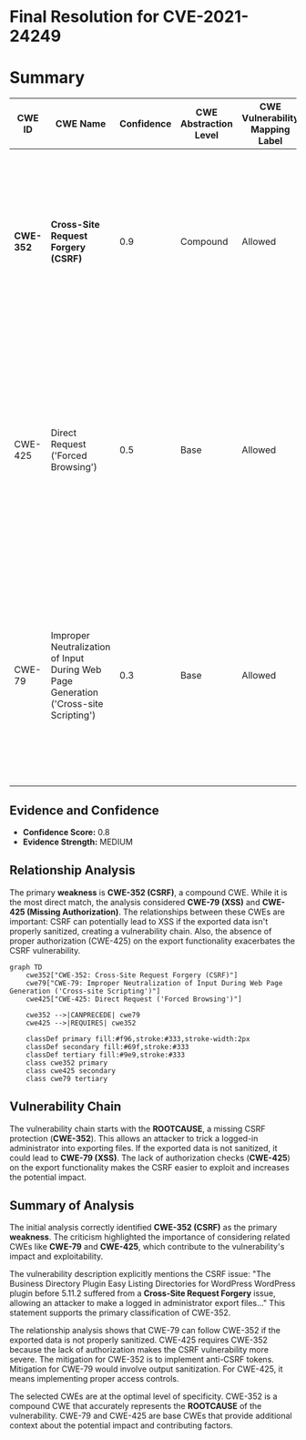 # Final Resolution for CVE-2021-24249

# Summary
| CWE ID | CWE Name | Confidence | CWE Abstraction Level | CWE Vulnerability Mapping Label | CWE-Vulnerability Mapping Notes |
|---|---|---|---|---|---|
| **CWE-352** | **Cross-Site Request Forgery (CSRF)** | 0.9 | Compound | Allowed | This is the primary **weakness**, as the vulnerability is a CSRF issue. Mitigation should include implementing anti-CSRF tokens for sensitive actions like exporting. |
| CWE-425 | Direct Request ('Forced Browsing') | 0.5 | Base | Allowed | The lack of proper authorization checks on the export functionality contributes to the severity of the CSRF. Implementing stricter authorization controls in addition to CSRF protection would reduce the impact. |
| CWE-79 | Improper Neutralization of Input During Web Page Generation ('Cross-site Scripting') | 0.3 | Base | Allowed | While not the root cause, successful CSRF exploitation *could* be chained with XSS if exported data is not properly sanitized. Adding input sanitization to the output data is a mitigation to prevent the chain. |

## Evidence and Confidence

*   **Confidence Score:** 0.8
*   **Evidence Strength:** MEDIUM

## Relationship Analysis
The primary **weakness** is **CWE-352 (CSRF)**, a compound CWE. While it is the most direct match, the analysis considered **CWE-79 (XSS)** and **CWE-425 (Missing Authorization)**. The relationships between these CWEs are important: CSRF can potentially lead to XSS if the exported data isn't properly sanitized, creating a vulnerability chain. Also, the absence of proper authorization (CWE-425) on the export functionality exacerbates the CSRF vulnerability.

```mermaid
graph TD
    cwe352["CWE-352: Cross-Site Request Forgery (CSRF)"]
    cwe79["CWE-79: Improper Neutralization of Input During Web Page Generation ('Cross-site Scripting')"]
    cwe425["CWE-425: Direct Request ('Forced Browsing')"]
    
    cwe352 -->|CANPRECEDE| cwe79
    cwe425 -->|REQUIRES| cwe352
    
    classDef primary fill:#f96,stroke:#333,stroke-width:2px
    classDef secondary fill:#69f,stroke:#333
    classDef tertiary fill:#9e9,stroke:#333
    class cwe352 primary
    class cwe425 secondary
    class cwe79 tertiary
```

## Vulnerability Chain
The vulnerability chain starts with the **ROOTCAUSE**, a missing CSRF protection (**CWE-352**). This allows an attacker to trick a logged-in administrator into exporting files. If the exported data is not sanitized, it could lead to **CWE-79 (XSS)**. The lack of authorization checks (**CWE-425**) on the export functionality makes the CSRF easier to exploit and increases the potential impact.

## Summary of Analysis
The initial analysis correctly identified **CWE-352 (CSRF)** as the primary **weakness**. The criticism highlighted the importance of considering related CWEs like **CWE-79** and **CWE-425**, which contribute to the vulnerability's impact and exploitability.

The vulnerability description explicitly mentions the CSRF issue: "The Business Directory Plugin Easy Listing Directories for WordPress WordPress plugin before 5.11.2 suffered from a **Cross-Site Request Forgery** issue, allowing an attacker to make a logged in administrator export files..." This statement supports the primary classification of CWE-352.

The relationship analysis shows that CWE-79 can follow CWE-352 if the exported data is not properly sanitized. CWE-425 requires CWE-352 because the lack of authorization makes the CSRF vulnerability more severe. The mitigation for CWE-352 is to implement anti-CSRF tokens. Mitigation for CWE-79 would involve output sanitization. For CWE-425, it means implementing proper access controls.

The selected CWEs are at the optimal level of specificity. CWE-352 is a compound CWE that accurately represents the **ROOTCAUSE** of the vulnerability. CWE-79 and CWE-425 are base CWEs that provide additional context about the potential impact and contributing factors.
